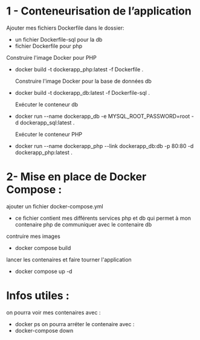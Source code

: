  # 1 - Conteneurisation de l’application 

   Ajouter mes fichiers Dockerfile dans le dossier:
  - un fichier Dockerfile-sql pour la db
  - fichier Dockerfile pour php

   Construire l'image Docker pour PHP 
- docker build -t dockerapp_php:latest -f Dockerfile .

  Construire l'image Docker pour la base de données db 
- docker build -t dockerapp_db:latest -f Dockerfile-sql .

   Exécuter le conteneur db
- docker run --name dockerapp_db -e MYSQL_ROOT_PASSWORD=root -d dockerapp_sql:latest .

   Exécuter le conteneur PHP
- docker run --name dockerapp_php --link dockerapp_db:db -p 80:80 -d dockerapp_php:latest .


 # 2- Mise en place de Docker Compose : 

   ajouter un fichier docker-compose.yml
  - ce fichier contient mes différents services php et db
    qui permet à mon contenaire php de communiquer avec le contenaire db
    
   contruire mes images 
  - docker compose build
  
   lancer les contenaires et faire tourner l'application
  - docker compose up -d




# Infos utiles : 
on pourra voir mes contenaires avec : 
  - docker ps
on pourra arréter le contenaire avec :
  - docker-compose down 
